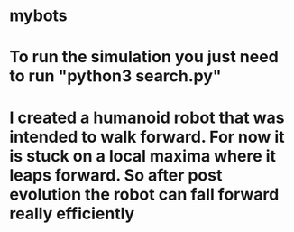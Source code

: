 # mybots

# To run the simulation you just need to run "python3 search.py"

# I created a humanoid robot that was intended to walk forward. For now it is stuck on a local maxima where it leaps forward. So after post evolution the robot can fall forward really efficiently